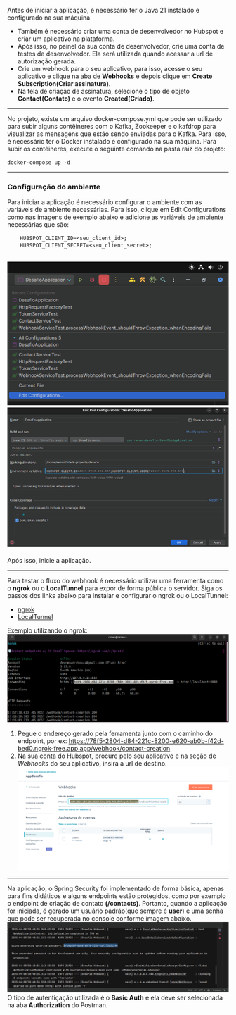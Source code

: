 Antes de iniciar a aplicação, é necessário ter o Java 21 instalado e configurado na sua máquina.
- Também é necessário criar uma conta de desenvolvedor no Hubspot e criar um aplicativo na plataforma.
- Após isso, no painel da sua conta de desenvolvedor, crie uma conta de testes de desenvolvedor. Ela será utilizada quando acessar a url de autorização gerada.
- Crie um webhook para o seu aplicativo, para isso, acesse o seu aplicativo e clique na aba de **Webhooks** e depois clique em **Create Subscription(Criar assinatura)**.
- Na tela de criação de assinatura, selecione o tipo de objeto **Contact(Contato)** e o evento **Created(Criado)**.
---
No projeto, existe um arquivo docker-compose.yml que pode ser utilizado para subir alguns contêineres com o Kafka, Zookeeper e o kafdrop para visualizar as mensagens que estão sendo enviadas para o Kafka.
Para isso, é necessário ter o Docker instalado e configurado na sua máquina.
Para subir os contêineres, execute o seguinte comando na pasta raiz do projeto:
```
docker-compose up -d
```
---
### Configuração do ambiente
Para iniciar a aplicação é necessário configurar o ambiente com as variáveis de ambiente necessárias.
Para isso, clique em Edit Configurations como nas imagens de exemplo abaixo e adicione as variáveis de ambiente necessárias que são:
```
    HUBSPOT_CLIENT_ID=<seu_client_id>;
    HUBSPOT_CLIENT_SECRET=<seu_client_secret>;
```
![Exemplo de configuração](src/main/resources/images/edit-configurations.png)
![Tela](src/main/resources/images/environment-variables.png)
---
Após isso, inicie a aplicação.
___
Para testar o fluxo do webhook é necessário utilizar uma ferramenta como o **ngrok** ou
o **LocalTunnel** para expor de forma pública o servidor.
Siga os passos dos links abaixo para instalar e configurar o ngrok ou o LocalTunnel:
- [ngrok](https://ngrok.com/download)
- [LocalTunnel](https://localtunnel.github.io/www/)

Exemplo utilizando o ngrok:
![Exemplo ngrok](src/main/resources/images/ngrok-url-example.png)
1. Pegue o endereço gerado pela ferramenta junto com o caminho do endpoint, por ex: https://78f5-2804-d84-221c-8200-e620-ab0b-f42d-bed0.ngrok-free.app.app/webhook/contact-creation
2. Na sua conta do Hubspot, procure pelo seu aplicativo e na seção de *Webhooks* do seu aplicativo, insira a url de destino.
![Exemplo de configuração do webhook](src/main/resources/images/hubspot-webhook-example.png)
___
Na aplicação, o Spring Security foi implementado de forma básica, apenas para fins didáticos e alguns endpoints estão protegidos, como por exemplo o endpoint de criação de contato **(/contacts)**.
Portanto, quando a aplicação for iniciada, é gerado um usuário padrão(que sempre é **user**) e uma senha que pode ser recuperada no console conforme imagem abaixo.
![Exemplo de senha](src/main/resources/images/spring-security-password-example.png)
O tipo de autentiçação utilizada é o **Basic Auth** e ela deve ser selecionada na aba **Authorization** do Postman.
